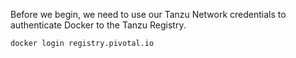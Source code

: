 Before we begin, we need to use our Tanzu Network credentials to authenticate Docker to the Tanzu Registry.

```execute
docker login registry.pivotal.io
```

